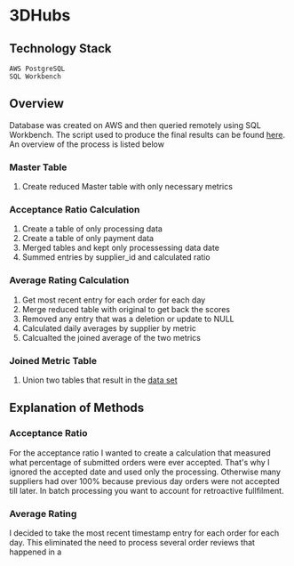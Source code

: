 # 3DHubs

## Technology Stack
```
AWS PostgreSQL 
SQL Workbench
```
## Overview
Database was created on AWS and then queried remotely using SQL Workbench. The script used to produce the final results can be found [here](3d_script.sql). An overview of the process is listed below

### Master Table
1. Create reduced Master table with only necessary metrics

### Acceptance Ratio Calculation
1. Create a table of only processing data
2. Create a table of only payment data
3. Merged tables and kept only processessing data date
4. Summed entries by supplier_id and calculated ratio

### Average Rating Calculation
1. Get most recent entry for each order for each day
2. Merge reduced table with original to get back the scores
3. Removed any entry that was a deletion or update to NULL
4. Calculated daily averages by supplier by metric
5. Calcualted the joined average of the two metrics

### Joined Metric Table
1. Union two tables that result in the [data set](supplier_score_metrics.csv)


## Explanation of Methods

### Acceptance Ratio
For the acceptance ratio I wanted to create a calculation that measured what percentage of submitted orders were ever accepted. That's why I ignored the accepted date and used only the processing. Otherwise many suppliers had over 100% because previous day orders were not accepted till later. In batch processing you want to account for retroactive fullfilment. 

### Average Rating
I decided to take the most recent timestamp entry for each order for each day. This eliminated the need to process several order reviews that happened in a  
